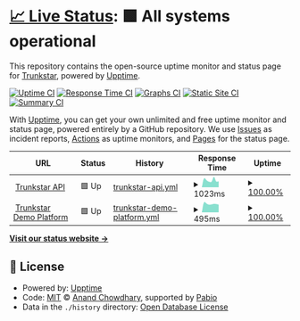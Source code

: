 # [📈 Live Status](https://status.trunkstar.com): <!--live status--> **🟩 All systems operational**

This repository contains the open-source uptime monitor and status page for [Trunkstar](https://trunkstar.com), powered by [Upptime](https://github.com/upptime/upptime).

[![Uptime CI](https://github.com/Trunkstar/status/workflows/Uptime%20CI/badge.svg)](https://github.com/Trunkstar/status/actions?query=workflow%3A%22Uptime+CI%22)
[![Response Time CI](https://github.com/Trunkstar/status/workflows/Response%20Time%20CI/badge.svg)](https://github.com/Trunkstar/status/actions?query=workflow%3A%22Response+Time+CI%22)
[![Graphs CI](https://github.com/Trunkstar/status/workflows/Graphs%20CI/badge.svg)](https://github.com/Trunkstar/status/actions?query=workflow%3A%22Graphs+CI%22)
[![Static Site CI](https://github.com/Trunkstar/status/workflows/Static%20Site%20CI/badge.svg)](https://github.com/Trunkstar/status/actions?query=workflow%3A%22Static+Site+CI%22)
[![Summary CI](https://github.com/Trunkstar/status/workflows/Summary%20CI/badge.svg)](https://github.com/Trunkstar/status/actions?query=workflow%3A%22Summary+CI%22)

With [Upptime](https://upptime.js.org), you can get your own unlimited and free uptime monitor and status page, powered entirely by a GitHub repository. We use [Issues](https://github.com/Trunkstar/status/issues) as incident reports, [Actions](https://github.com/Trunkstar/status/actions) as uptime monitors, and [Pages](https://status.trunkstar.com) for the status page.

<!--start: status pages-->
<!-- This summary is generated by Upptime (https://github.com/upptime/upptime) -->
<!-- Do not edit this manually, your changes will be overwritten -->
<!-- prettier-ignore -->
| URL | Status | History | Response Time | Uptime |
| --- | ------ | ------- | ------------- | ------ |
| <img alt="" src="https://icons.duckduckgo.com/ip3/api.trunkstar.com.ico" height="13"> [Trunkstar API](https://api.trunkstar.com/status) | 🟩 Up | [trunkstar-api.yml](https://github.com/Trunkstar/status/commits/HEAD/history/trunkstar-api.yml) | <details><summary><img alt="Response time graph" src="./graphs/trunkstar-api/response-time-week.png" height="20"> 1023ms</summary><br><a href="https://status.trunkstar.com/history/trunkstar-api"><img alt="Response time 1093" src="https://img.shields.io/endpoint?url=https%3A%2F%2Fraw.githubusercontent.com%2FTrunkstar%2Fstatus%2FHEAD%2Fapi%2Ftrunkstar-api%2Fresponse-time.json"></a><br><a href="https://status.trunkstar.com/history/trunkstar-api"><img alt="24-hour response time 888" src="https://img.shields.io/endpoint?url=https%3A%2F%2Fraw.githubusercontent.com%2FTrunkstar%2Fstatus%2FHEAD%2Fapi%2Ftrunkstar-api%2Fresponse-time-day.json"></a><br><a href="https://status.trunkstar.com/history/trunkstar-api"><img alt="7-day response time 1023" src="https://img.shields.io/endpoint?url=https%3A%2F%2Fraw.githubusercontent.com%2FTrunkstar%2Fstatus%2FHEAD%2Fapi%2Ftrunkstar-api%2Fresponse-time-week.json"></a><br><a href="https://status.trunkstar.com/history/trunkstar-api"><img alt="30-day response time 1065" src="https://img.shields.io/endpoint?url=https%3A%2F%2Fraw.githubusercontent.com%2FTrunkstar%2Fstatus%2FHEAD%2Fapi%2Ftrunkstar-api%2Fresponse-time-month.json"></a><br><a href="https://status.trunkstar.com/history/trunkstar-api"><img alt="1-year response time 1093" src="https://img.shields.io/endpoint?url=https%3A%2F%2Fraw.githubusercontent.com%2FTrunkstar%2Fstatus%2FHEAD%2Fapi%2Ftrunkstar-api%2Fresponse-time-year.json"></a></details> | <details><summary><a href="https://status.trunkstar.com/history/trunkstar-api">100.00%</a></summary><a href="https://status.trunkstar.com/history/trunkstar-api"><img alt="All-time uptime 99.99%" src="https://img.shields.io/endpoint?url=https%3A%2F%2Fraw.githubusercontent.com%2FTrunkstar%2Fstatus%2FHEAD%2Fapi%2Ftrunkstar-api%2Fuptime.json"></a><br><a href="https://status.trunkstar.com/history/trunkstar-api"><img alt="24-hour uptime 100.00%" src="https://img.shields.io/endpoint?url=https%3A%2F%2Fraw.githubusercontent.com%2FTrunkstar%2Fstatus%2FHEAD%2Fapi%2Ftrunkstar-api%2Fuptime-day.json"></a><br><a href="https://status.trunkstar.com/history/trunkstar-api"><img alt="7-day uptime 100.00%" src="https://img.shields.io/endpoint?url=https%3A%2F%2Fraw.githubusercontent.com%2FTrunkstar%2Fstatus%2FHEAD%2Fapi%2Ftrunkstar-api%2Fuptime-week.json"></a><br><a href="https://status.trunkstar.com/history/trunkstar-api"><img alt="30-day uptime 100.00%" src="https://img.shields.io/endpoint?url=https%3A%2F%2Fraw.githubusercontent.com%2FTrunkstar%2Fstatus%2FHEAD%2Fapi%2Ftrunkstar-api%2Fuptime-month.json"></a><br><a href="https://status.trunkstar.com/history/trunkstar-api"><img alt="1-year uptime 99.99%" src="https://img.shields.io/endpoint?url=https%3A%2F%2Fraw.githubusercontent.com%2FTrunkstar%2Fstatus%2FHEAD%2Fapi%2Ftrunkstar-api%2Fuptime-year.json"></a></details>
| <img alt="" src="https://icons.duckduckgo.com/ip3/demo.trunkstar.com.ico" height="13"> [Trunkstar Demo Platform](https://demo.trunkstar.com) | 🟩 Up | [trunkstar-demo-platform.yml](https://github.com/Trunkstar/status/commits/HEAD/history/trunkstar-demo-platform.yml) | <details><summary><img alt="Response time graph" src="./graphs/trunkstar-demo-platform/response-time-week.png" height="20"> 495ms</summary><br><a href="https://status.trunkstar.com/history/trunkstar-demo-platform"><img alt="Response time 547" src="https://img.shields.io/endpoint?url=https%3A%2F%2Fraw.githubusercontent.com%2FTrunkstar%2Fstatus%2FHEAD%2Fapi%2Ftrunkstar-demo-platform%2Fresponse-time.json"></a><br><a href="https://status.trunkstar.com/history/trunkstar-demo-platform"><img alt="24-hour response time 454" src="https://img.shields.io/endpoint?url=https%3A%2F%2Fraw.githubusercontent.com%2FTrunkstar%2Fstatus%2FHEAD%2Fapi%2Ftrunkstar-demo-platform%2Fresponse-time-day.json"></a><br><a href="https://status.trunkstar.com/history/trunkstar-demo-platform"><img alt="7-day response time 495" src="https://img.shields.io/endpoint?url=https%3A%2F%2Fraw.githubusercontent.com%2FTrunkstar%2Fstatus%2FHEAD%2Fapi%2Ftrunkstar-demo-platform%2Fresponse-time-week.json"></a><br><a href="https://status.trunkstar.com/history/trunkstar-demo-platform"><img alt="30-day response time 530" src="https://img.shields.io/endpoint?url=https%3A%2F%2Fraw.githubusercontent.com%2FTrunkstar%2Fstatus%2FHEAD%2Fapi%2Ftrunkstar-demo-platform%2Fresponse-time-month.json"></a><br><a href="https://status.trunkstar.com/history/trunkstar-demo-platform"><img alt="1-year response time 547" src="https://img.shields.io/endpoint?url=https%3A%2F%2Fraw.githubusercontent.com%2FTrunkstar%2Fstatus%2FHEAD%2Fapi%2Ftrunkstar-demo-platform%2Fresponse-time-year.json"></a></details> | <details><summary><a href="https://status.trunkstar.com/history/trunkstar-demo-platform">100.00%</a></summary><a href="https://status.trunkstar.com/history/trunkstar-demo-platform"><img alt="All-time uptime 99.98%" src="https://img.shields.io/endpoint?url=https%3A%2F%2Fraw.githubusercontent.com%2FTrunkstar%2Fstatus%2FHEAD%2Fapi%2Ftrunkstar-demo-platform%2Fuptime.json"></a><br><a href="https://status.trunkstar.com/history/trunkstar-demo-platform"><img alt="24-hour uptime 100.00%" src="https://img.shields.io/endpoint?url=https%3A%2F%2Fraw.githubusercontent.com%2FTrunkstar%2Fstatus%2FHEAD%2Fapi%2Ftrunkstar-demo-platform%2Fuptime-day.json"></a><br><a href="https://status.trunkstar.com/history/trunkstar-demo-platform"><img alt="7-day uptime 100.00%" src="https://img.shields.io/endpoint?url=https%3A%2F%2Fraw.githubusercontent.com%2FTrunkstar%2Fstatus%2FHEAD%2Fapi%2Ftrunkstar-demo-platform%2Fuptime-week.json"></a><br><a href="https://status.trunkstar.com/history/trunkstar-demo-platform"><img alt="30-day uptime 99.98%" src="https://img.shields.io/endpoint?url=https%3A%2F%2Fraw.githubusercontent.com%2FTrunkstar%2Fstatus%2FHEAD%2Fapi%2Ftrunkstar-demo-platform%2Fuptime-month.json"></a><br><a href="https://status.trunkstar.com/history/trunkstar-demo-platform"><img alt="1-year uptime 99.98%" src="https://img.shields.io/endpoint?url=https%3A%2F%2Fraw.githubusercontent.com%2FTrunkstar%2Fstatus%2FHEAD%2Fapi%2Ftrunkstar-demo-platform%2Fuptime-year.json"></a></details>

<!--end: status pages-->

[**Visit our status website →**](https://status.trunkstar.com)

## 📄 License

- Powered by: [Upptime](https://github.com/upptime/upptime)
- Code: [MIT](./LICENSE) © [Anand Chowdhary](https://anandchowdhary.com), supported by [Pabio](https://pabio.com)
- Data in the `./history` directory: [Open Database License](https://opendatacommons.org/licenses/odbl/1-0/)
